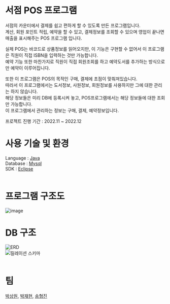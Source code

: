 # 서점 POS 프로그램

서점의 카운터에서 결제를 쉽고 편하게 할 수 있도록 만든 프로그램입니다.  
계산, 회원 포인트 적립, 예약을 할 수 있고, 결제정보를 조회할 수 있으며 영업이 끝나면 매출을 표시해주는 POS 프로그램 입니다.  

실제 POS는 바코드로 상품정보를 읽어오지만, 이 기능은 구현할 수 없어서 이 프로그램은 직원이 직접 ISBN을 입력하는 것만 가능합니다.  
예약 기능 또한 마찬가지로 직원이 직접 회원조회를 하고 예약도서를 추가하는 방식으로만 예약이 이루어집니다.  

또한 이 프로그램은 POS의 목적인 구매, 결제에 초점이 맞춰져있습니다.  
따라서 이 프로그램에서는 도서정보, 사원정보, 회원정보를 사용하지만 그에 대한 관리는 하지 않습니다.   
해당 정보들은 미리 DB에 등록시켜 놓고, POS프로그램에서는 해당 정보들에 대한 조회만 가능합니다.  
이 프로그램에서 관리하는 정보는 구매, 결제, 예약정보입니다.  

프로젝트 진행 기간 : 2022.11 ~ 2022.12
<br>

# 사용 기술 및 환경
Language : <a href="https://www.java.com/ko/">Java</a>  
Database : <a href="https://www.mysql.com/">Mysql</a>  
SDK : <a href="https://eclipseide.org/">Eclipse</a>  
<br>

# 프로그램 구조도
![image](https://github.com/yuzy1022/Book-Store-POS/assets/112682861/4489f3cc-a51a-4f39-b25c-24230bad4d2c)
<br>

# DB 구조
![ERD](https://github.com/yuzy1022/Book-Store-POS/assets/112682861/7345e45c-1ed5-41e6-b3ae-5e5146610792)  
![릴레이션 스키마](https://github.com/yuzy1022/Book-Store-POS/assets/112682861/5a3cd7e2-79a9-419f-a486-1ce9fd7e4216)  
<br>

# 팀
<a href="https://github.com/yuzy1022">박상원</a>, <a href="https://github.com/DapsipniPotato">박재현</a>, <a href="https://github.com/SongHyeongJin">송형진</a>
